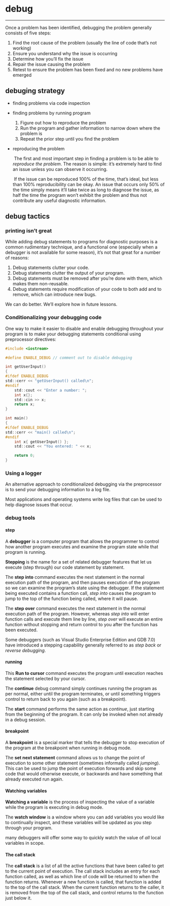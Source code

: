

# debug

---



Once a problem has been identified, debugging the problem generally consists of five steps:

1. Find the root cause of the problem (usually the line of code that’s not working)
2. Ensure you understand why the issue is occurring
3. Determine how you’ll fix the issue
4. Repair the issue causing the problem
5. Retest to ensure the problem has been fixed and no new problems have emerged

## debuging strategy

- finding problems via code inspection

- finding problems by running program

  1. Figure out how to reproduce the problem
  2. Run the program and gather information to narrow down where the problem is
  3. Repeat the prior step until you find the problem

- reproducing the problem

  ​		The first and most important step in finding a problem is to be able to *reproduce the problem*. The reason is simple: it’s extremely hard to find an issue unless you can observe it occurring.

  ​		If the issue can be reproduced 100% of the time, that’s ideal, but less than 100% reproducibility can be okay. An issue that occurs only 50% of the time simply means it’ll take twice as long to diagnose the issue, as half the time the program won’t exhibit the problem and thus not contribute any useful diagnostic information.




## debug tactics

### printing isn’t great

While adding debug statements to programs for diagnostic purposes is a common rudimentary technique, and a functional one (especially when a debugger is not available for some reason), it’s not that great for a number of reasons:

1. Debug statements clutter your code.
2. Debug statements clutter the output of your program.
3. Debug statements must be removed after you’re done with them, which makes them non-reusable.
4. Debug statements require modification of your code to both add and to remove, which can introduce new bugs.

We can do better. We’ll explore how in future lessons.



### Conditionalizing your debugging code

One way to make it easier to disable and enable debugging throughout your program is to make your debugging statements conditional using preprocessor directives:

```c
#include <iostream>

#define ENABLE_DEBUG // comment out to disable debugging

int getUserInput()
{
#ifdef ENABLE_DEBUG
std::cerr << "getUserInput() called\n";
#endif
	std::cout << "Enter a number: ";
	int x{};
	std::cin >> x;
	return x;
}

int main()
{
#ifdef ENABLE_DEBUG
std::cerr << "main() called\n";
#endif
    int x{ getUserInput() };
    std::cout << "You entered: " << x;

    return 0;
}
```



### Using a logger

An alternative approach to conditionalized debugging via the preprocessor is to send your debugging information to a log file.

Most applications and operating systems write log files that can be used to help diagnose issues that occur.



### debug tools

#### step

A **debugger** is a computer program that allows the programmer to control how another program executes and examine the program state while that program is running. 

**Stepping** is the name for a set of related debugger features that let us execute (step through) our code statement by statement.

The **step into** command executes the next statement in the normal execution path of the program, and then pauses execution of the program so we can examine the program’s state using the debugger. If the statement being executed contains a function call, *step into* causes the program to jump to the top of the function being called, where it will pause.

The **step over** command executes the next statement in the normal execution path of the program. However, whereas *step into* will enter function calls and execute them line by line, *step over* will execute an entire function without stopping and return control to you after the function has been executed.

Some debuggers (such as Visual Studio Enterprise Edition and GDB 7.0) have introduced a stepping capability generally referred to as *step back* or *reverse debugging*.

#### running

This **Run to cursor** command executes the program until execution reaches the statement selected by your cursor.

 The **continue** debug command simply continues running the program as per normal, either until the program terminates, or until something triggers control to return back to you again (such as a breakpoint).

The **start** command performs the same action as *continue*, just starting from the beginning of the program. It can only be invoked when not already in a debug session.

#### breakpoint

A **breakpoint** is a special marker that tells the debugger to stop execution of the program at the breakpoint when running in debug mode.

The **set next statement** command allows us to change the point of execution to some other statement (sometimes informally called *jumping*). This can be used to jump the point of execution forwards and skip some code that would otherwise execute, or backwards and have something that already executed run again.

#### Watching variables

**Watching a variable** is the process of inspecting the value of a variable while the program is executing in debug mode. 

The **watch window** is a window where you can add variables you would like to continually inspect, and these variables will be updated as you step through your program. 

many debuggers will offer some way to quickly watch the value of *all* local variables in scope.

#### The call stack

The **call stack** is a list of all the active functions that have been called to get to the current point of execution. The call stack includes an entry for each function called, as well as which line of code will be returned to when the function returns. Whenever a new function is called, that function is added to the top of the call stack. When the current function returns to the caller, it is removed from the top of the call stack, and control returns to the function just below it.
